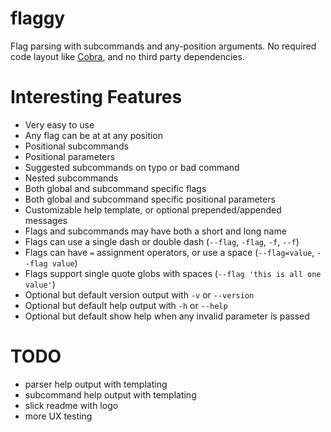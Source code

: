 # flaggy
Flag parsing with subcommands and any-position arguments.  No required code layout like [Cobra](https://github.com/spf13/Cobra), and no third party dependencies.

# Interesting Features

- Very easy to use
- Any flag can be at at any position
- Positional subcommands
- Positional parameters
- Suggested subcommands on typo or bad command
- Nested subcommands
- Both global and subcommand specific flags
- Both global and subcommand specific positional parameters
- Customizable help template, or optional prepended/appended messages
- Flags and subcommands may have both a short and long name
- Flags can use a single dash or double dash (`--flag`, `-flag`, `-f`, `--f`)
- Flags can have `=` assignment operators, or use a space (`--flag=value`, `--flag value`)
- Flags support single quote globs with spaces (`--flag 'this is all one value'`)
- Optional but default version output with `-v` or `--version`
- Optional but default help output with `-h` or `--help`
- Optional but default show help when any invalid parameter is passed


# TODO

- parser help output with templating
- subcommand help output with templating
- slick readme with logo
- more UX testing
